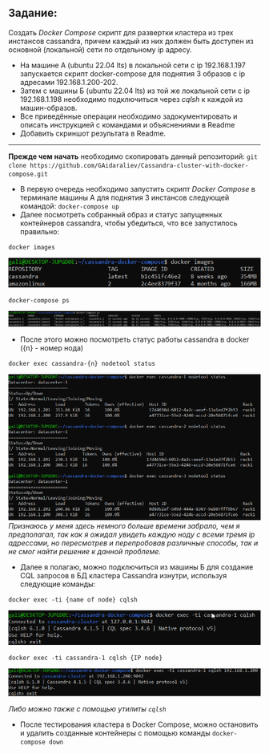 ## Задание:
Создать *Docker Compose* скрипт для развертки кластера из трех инстансов cassandra, причем каждый из них должен быть доступен из основной (локальной) сети по отдельному ip адресу.


- На машине А (ubuntu 22.04 lts) в локальной сети с ip 192.168.1.197 запускается скрипт docker-compose для поднятия 3 образов с ip адресами 192.168.1.200-202.
- Затем с машины Б (ubuntu 22.04 lts) из той же локальной сети с ip 192.168.1.198 необходимо подключиться через *cqlsh* к каждой из машин-образов.
- Все приведённые операции необходимо задокументировать и описать инструкцией с командами и объяснениями в Readme
- Добавить скриншот результата в Readme.

----

**Прежде чем начать** необходимо скопировать данный репозиторий: `git clone https://github.com/GAidaraliev/Cassandra-cluster-with-docker-compose.git`

- В первую очередь необходимо запустить скрипт *Docker Compose* в терминале машины А для поднятия 3 инстансов следующей командой: `docker-compose up`
- Далее посмотреть собранный образ и статус запущенных контейнеров cassandra, чтобы убедиться, что все запустилось правильно: 
````
docker images
````
![alt text](img/screen2.png)
````
docker-compose ps
````
![alt text](img/screen3.png)

- После этого можно посмотреть статус работы cassandra в docker ({n} - номер нода)
````
docker exec cassandra-{n} nodetool status 
````
![alt text](img/screen4.png)
*Признаюсь у меня здесь немного больше времени забрало, чем я предполагал, так как я ожидал увидеть каждую ноду с всеми тремя ip адрессами, но пересмотрев и перепробовав различные способы, так и не смог найти решение к данной проблеме.* 

- Далее я полагаю, можно подключиться из машины Б для создание CQL запросов в БД кластера Cassandra изнутри, используя следующие команды:
````
docker exec -ti {name of node} cqlsh
````
![alt text](img/screen5.png)
````
docker exec -ti cassandra-1 cqlsh {IP node}
````
![alt text](img/screen6.png)

*Либо можно также с помощью утилиты `cqlsh`*

- После тестирования кластера в Docker Compose, можно остановить и удалить созданные контейнеры с помощью команды `docker-compose down`